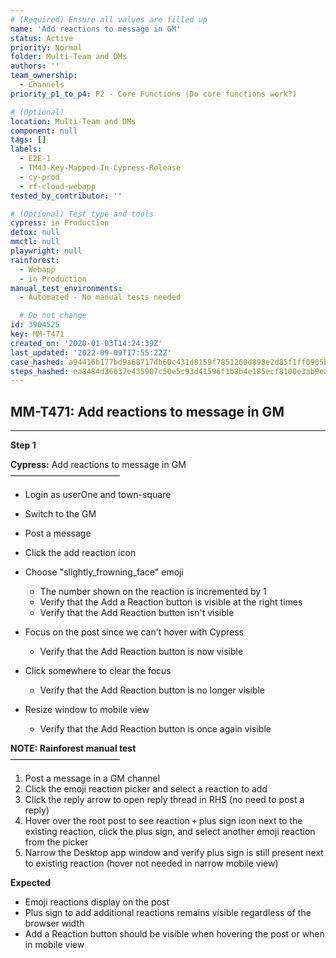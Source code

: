 ```yaml
---
# (Required) Ensure all values are filled up
name: 'Add reactions to message in GM'
status: Active
priority: Normal
folder: Multi-Team and DMs
authors: ''
team_ownership:
  - Channels
priority_p1_to_p4: P2 - Core Functions (Do core functions work?)

# (Optional)
location: Multi-Team and DMs
component: null
tags: []
labels:
  - E2E-1
  - TM4J-Key-Mapped-In-Cypress-Release
  - cy-prod
  - rf-cloud-webapp
tested_by_contributor: ''

# (Optional) Test type and tools
cypress: in Production
detox: null
mmctl: null
playwright: null
rainforest:
  - Webapp
  - in Production
manual_test_environments:
  - Automated - No manual tests needed

  # Do not change
id: 3904525
key: MM-T471
created_on: '2020-01-03T14:24:39Z'
last_updated: '2022-09-09T17:55:22Z'
case_hashed: a94416b177bd9a68717db60c431d8159f7851260d898e2d85f1ff0905b3414c783c973ae686beae0dd241db1e0f95b70
steps_hashed: ea8484d36637e435907c50e5c93d41596f1b8b4e185ecf8100e3ab9ea7cbd660b505fa21f7ccf3787f5ba2123b8958e5
---
```


<!-- (Auto-generated) Based on frontmatter's "key" and "name" -->

## MM-T471: Add reactions to message in GM

---

**Step 1**

**Cypress:** Add reactions to message in GM\
–––––––––––––––––––––––––

- Login as userOne and town-square

- Switch to the GM

- Post a message

- Click the add reaction icon

- Choose "slightly\_frowning\_face" emoji

  - The number shown on the reaction is incremented by 1
  - Verify that the Add a Reaction button is visible at the right times
  - Verify that the Add Reaction button isn't visible

- Focus on the post since we can't hover with Cypress

  - Verify that the Add Reaction button is now visible

- Click somewhere to clear the focus

  - Verify that the Add Reaction button is no longer visible

- Resize window to mobile view

  - Verify that the Add Reaction button is once again visible

**NOTE: Rainforest manual test**\
–––––––––––––––––––––––––

1. Post a message in a GM channel
2. Click the emoji reaction picker and select a reaction to add
3. Click the reply arrow to open reply thread in RHS (no need to post a reply)
4. Hover over the root post to see reaction `+` plus sign icon next to the existing reaction, click the plus sign, and select another emoji reaction from the picker
5. Narrow the Desktop app window and verify plus sign is still present next to existing reaction (hover not needed in narrow mobile view)

**Expected**

- Emoji reactions display on the post
- Plus sign to add additional reactions remains visible regardless of the browser width
- Add a Reaction button should be visible when hovering the post or when in mobile view
